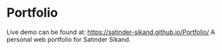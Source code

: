 # Portfolio
Live demo can be found at: https://satinder-sikand.github.io/Portfolio/
 A personal web portfolio for Satinder Sikand.
